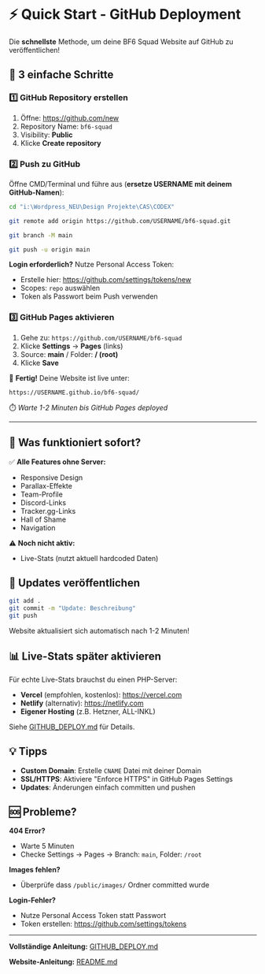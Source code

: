 # ⚡ Quick Start - GitHub Deployment

Die **schnellste** Methode, um deine BF6 Squad Website auf GitHub zu veröffentlichen!

## 🚀 3 einfache Schritte

### 1️⃣ GitHub Repository erstellen

1. Öffne: https://github.com/new
2. Repository Name: `bf6-squad`
3. Visibility: **Public**
4. Klicke **Create repository**

### 2️⃣ Push zu GitHub

Öffne CMD/Terminal und führe aus (**ersetze USERNAME mit deinem GitHub-Namen**):

```bash
cd "i:\Wordpress_NEU\Design Projekte\CAS\CODEX"

git remote add origin https://github.com/USERNAME/bf6-squad.git

git branch -M main

git push -u origin main
```

**Login erforderlich?** Nutze Personal Access Token:
- Erstelle hier: https://github.com/settings/tokens/new
- Scopes: `repo` auswählen
- Token als Passwort beim Push verwenden

### 3️⃣ GitHub Pages aktivieren

1. Gehe zu: `https://github.com/USERNAME/bf6-squad`
2. Klicke **Settings** → **Pages** (links)
3. Source: **main** / Folder: **/ (root)**
4. Klicke **Save**

🎉 **Fertig!** Deine Website ist live unter:
```
https://USERNAME.github.io/bf6-squad/
```

⏱️ *Warte 1-2 Minuten bis GitHub Pages deployed*

---

## 📱 Was funktioniert sofort?

✅ **Alle Features ohne Server:**
- Responsive Design
- Parallax-Effekte
- Team-Profile
- Discord-Links
- Tracker.gg-Links
- Hall of Shame
- Navigation

⚠️ **Noch nicht aktiv:**
- Live-Stats (nutzt aktuell hardcoded Daten)

## 🔄 Updates veröffentlichen

```bash
git add .
git commit -m "Update: Beschreibung"
git push
```

Website aktualisiert sich automatisch nach 1-2 Minuten!

## 📊 Live-Stats später aktivieren

Für echte Live-Stats brauchst du einen PHP-Server:
- **Vercel** (empfohlen, kostenlos): https://vercel.com
- **Netlify** (alternativ): https://netlify.com
- **Eigener Hosting** (z.B. Hetzner, ALL-INKL)

Siehe [GITHUB_DEPLOY.md](GITHUB_DEPLOY.md) für Details.

## 💡 Tipps

- **Custom Domain**: Erstelle `CNAME` Datei mit deiner Domain
- **SSL/HTTPS**: Aktiviere "Enforce HTTPS" in GitHub Pages Settings
- **Updates**: Änderungen einfach committen und pushen

## 🆘 Probleme?

**404 Error?**
- Warte 5 Minuten
- Checke Settings → Pages → Branch: `main`, Folder: `/root`

**Images fehlen?**
- Überprüfe dass `/public/images/` Ordner committed wurde

**Login-Fehler?**
- Nutze Personal Access Token statt Passwort
- Token erstellen: https://github.com/settings/tokens

---

**Vollständige Anleitung:** [GITHUB_DEPLOY.md](GITHUB_DEPLOY.md)

**Website-Anleitung:** [README.md](README.md)
